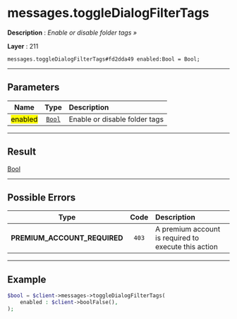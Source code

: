 # messages.toggleDialogFilterTags

**Description** : *Enable or disable folder tags »*

**Layer** : 211

```tl
messages.toggleDialogFilterTags#fd2dda49 enabled:Bool = Bool;
```

---

## Parameters

| Name | Type | Description |
| :---: | :---: | :--- |
| <mark>enabled</mark> | [`Bool`](type/Bool) | Enable or disable folder tags |

---

## Result

[Bool](type/Bool)

---

## Possible Errors

| Type | Code | Description |
| :---: | :---: | :--- |
| **PREMIUM_ACCOUNT_REQUIRED** | `403` | A premium account is required to execute this action |

---

## Example

```php
$bool = $client->messages->toggleDialogFilterTags(
	enabled : $client->boolFalse(),
);
```